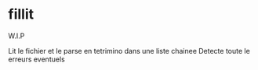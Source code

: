 # fillit
W.I.P

Lit le fichier et le parse en tetrimino dans une liste chainee
Detecte toute le erreurs eventuels
